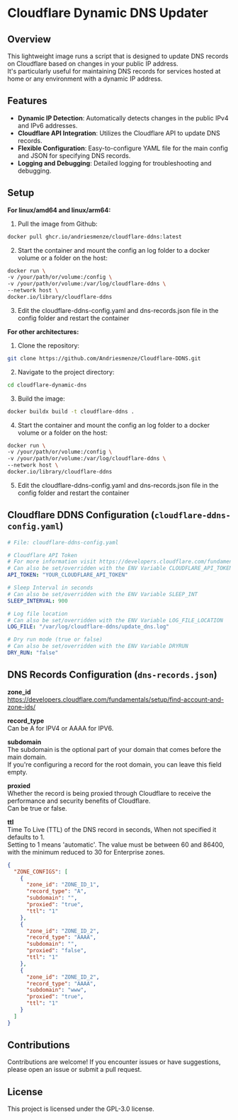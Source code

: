# Cloudflare Dynamic DNS Updater

## Overview

This lightweight image runs a script that is designed to update DNS records on Cloudflare based on changes in your public IP address.  
It's particularly useful for maintaining DNS records for services hosted at home or any environment with a dynamic IP address.

## Features

- **Dynamic IP Detection**: Automatically detects changes in the public IPv4 and IPv6 addresses.
- **Cloudflare API Integration**: Utilizes the Cloudflare API to update DNS records.
- **Flexible Configuration**: Easy-to-configure YAML file for the main config and JSON for specifying DNS records.
- **Logging and Debugging**: Detailed logging for troubleshooting and debugging.

## Setup

**For linux/amd64 and linux/arm64:**
1. Pull the image from Github:
```bash
docker pull ghcr.io/andriesmenze/cloudflare-ddns:latest
```
2. Start the container and mount the config an log folder to a docker volume or a folder on the host:
```bash
docker run \
-v /your/path/or/volume:/config \
-v /your/path/or/volume:/var/log/cloudflare-ddns \
--network host \
docker.io/library/cloudflare-ddns
```
3. Edit the cloudflare-ddns-config.yaml and dns-records.json file in the config folder and restart the container

**For other architectures:**
1. Clone the repository:
```bash
git clone https://github.com/Andriesmenze/Cloudflare-DDNS.git
```
2. Navigate to the project directory:
```bash
cd cloudflare-dynamic-dns
```
3. Build the image:
```bash
docker buildx build -t cloudflare-ddns .
```
4. Start the container and mount the config an log folder to a docker volume or a folder on the host:
```bash
docker run \
-v /your/path/or/volume:/config \
-v /your/path/or/volume:/var/log/cloudflare-ddns \
--network host \
docker.io/library/cloudflare-ddns
```
5. Edit the cloudflare-ddns-config.yaml and dns-records.json file in the config folder and restart the container

## Cloudflare DDNS Configuration (`cloudflare-ddns-config.yaml`)
```yaml
# File: cloudflare-ddns-config.yaml

# Cloudflare API Token
# For more information visit https://developers.cloudflare.com/fundamentals/api/get-started/create-token/
# Can also be set/overridden with the ENV Variable CLOUDFLARE_API_TOKEN
API_TOKEN: "YOUR_CLOUDFLARE_API_TOKEN"

# Sleep Interval in seconds
# Can also be set/overridden with the ENV Variable SLEEP_INT
SLEEP_INTERVAL: 900 

# Log file location
# Can also be set/overridden with the ENV Variable LOG_FILE_LOCATION
LOG_FILE: "/var/log/cloudflare-ddns/update_dns.log"

# Dry run mode (true or false)
# Can also be set/overridden with the ENV Variable DRYRUN
DRY_RUN: "false"
```

## DNS Records Configuration (`dns-records.json`)

**zone_id**  
https://developers.cloudflare.com/fundamentals/setup/find-account-and-zone-ids/  

**record_type**  
Can be A for IPV4 or AAAA for IPV6.  

**subdomain**  
The subdomain is the optional part of your domain that comes before the main domain.  
If you're configuring a record for the root domain, you can leave this field empty.  

**proxied**  
Whether the record is being proxied through Cloudflare to receive the performance and security benefits of Cloudflare.  
Can be true or false.  

**ttl**  
Time To Live (TTL) of the DNS record in seconds, When not specified it defaults to 1.  
Setting to 1 means 'automatic'. The value must be between 60 and 86400, with the minimum reduced to 30 for Enterprise zones.  

```json
{
  "ZONE_CONFIGS": [
    {
      "zone_id": "ZONE_ID_1",
      "record_type": "A",
      "subdomain": "",
      "proxied": "true",
      "ttl": "1"
    },
    {
      "zone_id": "ZONE_ID_2",
      "record_type": "AAAA",
      "subdomain": "",
      "proxied": "false",
      "ttl": "1"
    },
    {
      "zone_id": "ZONE_ID_2",
      "record_type": "AAAA",
      "subdomain": "www",
      "proxied": "true",
      "ttl": "1"
    }
  ]
}
```
## Contributions
Contributions are welcome! If you encounter issues or have suggestions, please open an issue or submit a pull request.

## License
This project is licensed under the GPL-3.0 license.
